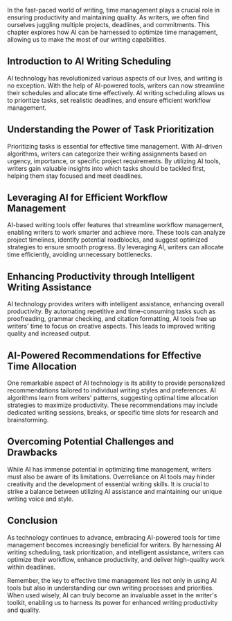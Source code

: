 
In the fast-paced world of writing, time management plays a crucial role in ensuring productivity and maintaining quality. As writers, we often find ourselves juggling multiple projects, deadlines, and commitments. This chapter explores how AI can be harnessed to optimize time management, allowing us to make the most of our writing capabilities.

## Introduction to AI Writing Scheduling

AI technology has revolutionized various aspects of our lives, and writing is no exception. With the help of AI-powered tools, writers can now streamline their schedules and allocate time effectively. AI writing scheduling allows us to prioritize tasks, set realistic deadlines, and ensure efficient workflow management.

## Understanding the Power of Task Prioritization

Prioritizing tasks is essential for effective time management. With AI-driven algorithms, writers can categorize their writing assignments based on urgency, importance, or specific project requirements. By utilizing AI tools, writers gain valuable insights into which tasks should be tackled first, helping them stay focused and meet deadlines.

## Leveraging AI for Efficient Workflow Management

AI-based writing tools offer features that streamline workflow management, enabling writers to work smarter and achieve more. These tools can analyze project timelines, identify potential roadblocks, and suggest optimized strategies to ensure smooth progress. By leveraging AI, writers can allocate time efficiently, avoiding unnecessary bottlenecks.

## Enhancing Productivity through Intelligent Writing Assistance

AI technology provides writers with intelligent assistance, enhancing overall productivity. By automating repetitive and time-consuming tasks such as proofreading, grammar checking, and citation formatting, AI tools free up writers' time to focus on creative aspects. This leads to improved writing quality and increased output.

## AI-Powered Recommendations for Effective Time Allocation

One remarkable aspect of AI technology is its ability to provide personalized recommendations tailored to individual writing styles and preferences. AI algorithms learn from writers' patterns, suggesting optimal time allocation strategies to maximize productivity. These recommendations may include dedicated writing sessions, breaks, or specific time slots for research and brainstorming.

## Overcoming Potential Challenges and Drawbacks

While AI has immense potential in optimizing time management, writers must also be aware of its limitations. Overreliance on AI tools may hinder creativity and the development of essential writing skills. It is crucial to strike a balance between utilizing AI assistance and maintaining our unique writing voice and style.

## Conclusion

As technology continues to advance, embracing AI-powered tools for time management becomes increasingly beneficial for writers. By harnessing AI writing scheduling, task prioritization, and intelligent assistance, writers can optimize their workflow, enhance productivity, and deliver high-quality work within deadlines.

Remember, the key to effective time management lies not only in using AI tools but also in understanding our own writing processes and priorities. When used wisely, AI can truly become an invaluable asset in the writer's toolkit, enabling us to harness its power for enhanced writing productivity and quality.
